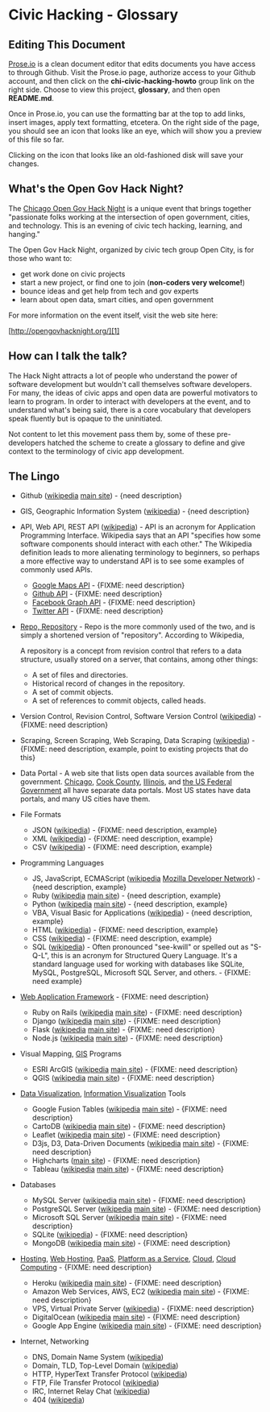 Civic Hacking - Glossary
========================

## Editing This Document

[Prose.io][16] is a clean document editor that edits documents you have access to through Github. Visit the Prose.io page, authorize access to your Github account, and then click on the **chi-civic-hacking-howto** group link on the right side. Choose to view this project, **glossary**, and then open **README.md**.

Once in Prose.io, you can use the formatting bar at the top to add links, insert images, apply text formatting, etcetera. On the right side of the page, you should see an icon that looks like an eye, which will show you a preview of this file so far. 

Clicking on the icon that looks like an old-fashioned disk will save your changes. 

## What's the Open Gov Hack Night?

The [Chicago Open Gov Hack Night][1] is a unique event that brings together "passionate folks working at the intersection of open government, cities, and technology. This is an evening of civic tech hacking, learning, and hanging."

The Open Gov Hack Night, organized by civic tech group Open City, is for those who want to:

* get work done on civic projects
* start a new project, or find one to join (**non-coders very welcome!**)
* bounce ideas and get help from tech and gov experts
* learn about open data, smart cities, and open government

For more information on the event itself, visit the web site here:

[http://opengovhacknight.org/][1]

## How can I talk the talk?

The Hack Night attracts a lot of people who understand the power of software development but wouldn't call themselves software developers. For many, the ideas of civic apps and open data are powerful motivators to learn to program. In order to interact with developers at the event, and to understand what's being said, there is a core vocabulary that developers speak fluently but is opaque to the uninitiated.

Not content to let this movement pass them by, some of these pre-developers hatched the scheme to create a glossary to define and give context to the terminology of civic app development.

## The Lingo

* Github ([wikipedia][77] [main site][2]) - {need description}
* GIS, Geographic Information System ([wikipedia][15]) - {need description}
* API, Web API, REST API ([wikipedia][3]) - API is an acronym for Application Programming Interface. Wikipedia says that an API "specifies how some software components should interact with each other." The Wikipedia definition leads to more alienating terminology to beginners, so perhaps a more effective way to understand API is to see some examples of commonly used APIs.
  * [Google Maps API][8] - {FIXME: need description}
  * [Github API][19] - {FIXME: need description}
  * [Facebook Graph API][75] - {FIXME: need description}
  * [Twitter API][76] - {FIXME: need description}
* [Repo, Repository][9] - Repo is the more commonly used of the two, and is simply a shortened version of "repository". According to Wikipedia, 

  A repository is a concept from revision control that refers to a data structure, usually stored on a server, that contains, among other things:

    * A set of files and directories.
    * Historical record of changes in the repository.
    * A set of commit objects.
    * A set of references to commit objects, called heads.
    
* Version Control, Revision Control, Software Version Control ([wikipedia][20]) - {FIXME: need description}
* Scraping, Screen Scraping, Web Scraping, Data Scraping ([wikipedia][32]) - {FIXME: need description, example, point to existing projects that do this}
* Data Portal - A web site that lists open data sources available from the government. [Chicago][71], [Cook County][72], [Illinois][73], and [the US Federal Government][74] all have separate data portals. Most US states have data portals, and many US cities have them.
* File Formats
  * JSON ([wikipedia][4]) - {FIXME: need description, example}
  * XML ([wikipedia][5]) - {FIXME: need description, example}
  * CSV ([wikipedia][6]) - {FIXME: need description, example}
* Programming Languages
  * JS, JavaScript, ECMAScript ([wikipedia][12] [Mozilla Developer Network][70]) - {need description, example}
  * Ruby ([wikipedia][11] [main site][69]) - {need description, example}
  * Python ([wikipedia][13] [main site][68]) - {need description, example}
  * VBA, Visual Basic for Applications ([wikipedia][10]) - {need description, example}
  * HTML ([wikipedia][14]) - {FIXME: need description, example}
  * CSS ([wikipedia][15]) - {FIXME: need description, example}
  * SQL ([wikipedia][21]) - Often pronounced "see-kwill" or spelled out as "S-Q-L", this is an acronym for Structured Query Language. It's a standard language used for working with databases like SQLite, MySQL, PostgreSQL, Microsoft SQL Server, and others. - {FIXME: need example}
* [Web Application Framework][31] - {FIXME: need description}
  * Ruby on Rails ([wikipedia][28] [main site][50]) - {FIXME: need description}
  * Django ([wikipedia][65] [main site][29]) - {FIXME: need description}
  * Flask ([wikipedia][64] [main site][30]) - {FIXME: need description}
  * Node.js ([wikipedia][66] [main site][67]) - {FIXME: need description}
* Visual Mapping, [GIS][45] Programs
  * ESRI ArcGIS ([wikipedia][17] [main site][34]) - {FIXME: need description}
  * QGIS ([wikipedia][18] [main site][33]) - {FIXME: need description}
* [Data Visualization][46], [Information Visualization][47] Tools
  * Google Fusion Tables ([wikipedia][41] [main site][42]) - {FIXME: need description}
  * CartoDB ([wikipedia][43] [main site][44]) - {FIXME: need description}   
  * Leaflet ([wikipedia][48] [main site][49]) - {FIXME: need description}
  * D3js, D3, Data-Driven Documents ([wikipedia][57] [main site][58]) - {FIXME: need description}
  * Highcharts ([main site][59]) - {FIXME: need description}
  * Tableau ([wikipedia][60] [main site][61]) - {FIXME: need description}
* Databases
  * MySQL Server ([wikipedia][22] [main site][51]) - {FIXME: need description}
  * PostgreSQL Server ([wikipedia][23] [main site][52]) - {FIXME: need description}
  * Microsoft SQL Server ([wikipedia][24] [main site][53]) - {FIXME: need description}
  * SQLite ([wikipedia][25]) - {FIXME: need description}
  * MongoDB ([wikipedia][26] [main site][54]) - {FIXME: need description}
* [Hosting][63], [Web Hosting][63], [PaaS][62], [Platform as a Service][62], [Cloud][84], [Cloud Computing][84] - {FIXME: need description}
  * Heroku ([wikipedia][37] [main site][27]) - {FIXME: need description}
  * Amazon Web Services, AWS, EC2 ([wikipedia][35] [main site][36]) - {FIXME: need description}
  * VPS, Virtual Private Server ([wikipedia][38]) - {FIXME: need description}
  * DigitalOcean ([wikipedia][39] [main site][40]) - {FIXME: need description}
  * Google App Engine ([wikipedia][55] [main site][56]) - {FIXME: need description}
* Internet, Networking
  * DNS, Domain Name System ([wikipedia][78])
  * Domain, TLD, Top-Level Domain ([wikipedia][79])
  * HTTP, HyperText Transfer Protocol ([wikipedia][80])
  * FTP, File Transfer Protocol ([wikipedia][81])
  * IRC, Internet Relay Chat ([wikipedia][82])
  * 404 ([wikipedia][83])

  [1]: http://opengovhacknight.org/
  [2]: https://github.com/
  [3]: http://en.wikipedia.org/wiki/Application_programming_interface
  [4]: http://en.wikipedia.org/wiki/JSON
  [5]: http://en.wikipedia.org/wiki/Xml
  [6]: http://en.wikipedia.org/wiki/Comma-separated_values
  [7]: http://en.wikipedia.org/wiki/Web_API
  [8]: https://developers.google.com/maps/
  [9]: http://en.wikipedia.org/wiki/Repository_%28version_control%29
  [10]: http://en.wikipedia.org/wiki/Visual_Basic_for_Applications
  [11]: http://en.wikipedia.org/wiki/Ruby_%28programming_language%29
  [12]: http://en.wikipedia.org/wiki/Javascript
  [13]: http://en.wikipedia.org/wiki/Python_%28programming_language%29
  [14]: http://en.wikipedia.org/wiki/Html
  [15]: http://en.wikipedia.org/wiki/Css
  [16]: http://prose.io/
  [17]: http://en.wikipedia.org/wiki/Arcgis
  [18]: http://en.wikipedia.org/wiki/Qgis
  [19]: http://developer.github.com/v3/
  [20]: http://en.wikipedia.org/wiki/Revision_control
  [21]: http://en.wikipedia.org/wiki/Sql
  [22]: http://en.wikipedia.org/wiki/Mysql
  [23]: http://en.wikipedia.org/wiki/Postgresql
  [24]: http://en.wikipedia.org/wiki/Microsoft_SQL_Server
  [25]: http://en.wikipedia.org/wiki/Sqlite
  [26]: http://en.wikipedia.org/wiki/Mongodb
  [27]: https://www.heroku.com/
  [28]: http://en.wikipedia.org/wiki/Ruby_on_Rails
  [29]: https://www.djangoproject.com/
  [30]: http://flask.pocoo.org/
  [31]: http://en.wikipedia.org/wiki/Web_application_framework
  [32]: http://en.wikipedia.org/wiki/Data_scraping
  [33]: http://www.qgis.org/en/site/
  [34]: http://www.esri.com/software/arcgis/
  [35]: http://en.wikipedia.org/wiki/Amazon_Web_Services
  [36]: https://aws.amazon.com/
  [37]: http://en.wikipedia.org/wiki/Heroku
  [38]: http://en.wikipedia.org/wiki/Virtual_private_server
  [39]: http://en.wikipedia.org/wiki/DigitalOcean
  [40]: https://www.digitalocean.com/
  [41]: http://en.wikipedia.org/wiki/Google_Fusion_Tables
  [42]: http://www.google.com/drive/apps.html#fusiontables
  [43]: http://en.wikipedia.org/wiki/CartoDB
  [44]: http://cartodb.com/
  [45]: http://en.wikipedia.org/wiki/Geographic_information_system
  [46]: http://en.wikipedia.org/wiki/Data_visualization
  [47]: http://en.wikipedia.org/wiki/Information_visualization
  [48]: http://en.wikipedia.org/wiki/Leafletjs
  [49]: http://leafletjs.com/
  [50]: http://rubyonrails.org/
  [51]: http://www.mysql.com/
  [52]: http://www.postgresql.org/
  [53]: http://www.microsoft.com/en-us/sqlserver/default.aspx
  [54]: http://www.mongodb.org/
  [55]: http://en.wikipedia.org/wiki/Google_App_Engine
  [56]: https://developers.google.com/appengine/?csw=1
  [57]: http://en.wikipedia.org/wiki/D3js
  [58]: http://d3js.org/
  [59]: http://www.highcharts.com/
  [60]: http://en.wikipedia.org/wiki/Tableau_Software
  [61]: http://www.tableausoftware.com/
  [62]: http://en.wikipedia.org/wiki/Platform_as_a_service
  [63]: http://en.wikipedia.org/wiki/Web_hosting
  [64]: http://en.wikipedia.org/wiki/Flask_%28web_framework%29
  [65]: http://en.wikipedia.org/wiki/Django_framework
  [66]: http://en.wikipedia.org/wiki/Node.js
  [67]: http://nodejs.org/
  [68]: http://www.python.org/
  [69]: https://www.ruby-lang.org/en/
  [70]: https://developer.mozilla.org/en-US/docs/Web/JavaScript
  [71]: https://data.cityofchicago.org/
  [72]: http://data.cookcountyil.gov/
  [73]: https://data.illinois.gov/
  [74]: http://www.data.gov/
  [75]: https://developers.facebook.com/docs/graph-api
  [76]: https://dev.twitter.com/docs/api
  [77]: http://en.wikipedia.org/wiki/Github
  [78]: http://en.wikipedia.org/wiki/Dns
  [79]: http://en.wikipedia.org/wiki/Tld
  [80]: http://en.wikipedia.org/wiki/Http
  [81]: http://en.wikipedia.org/wiki/Ftp
  [82]: http://en.wikipedia.org/wiki/Irc
  [83]: http://en.wikipedia.org/wiki/HTTP_404
  [84]: http://en.wikipedia.org/wiki/Cloud_computing